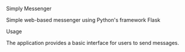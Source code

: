 Simply Messenger

Simple web-based messenger using Python's framework Flask

Usage

The application provides a basic interface for users to send messages.
